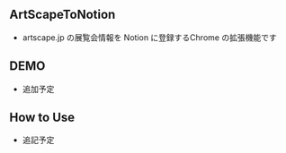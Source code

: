 ## ArtScapeToNotion
- artscape.jp の展覧会情報を Notion に登録するChrome の拡張機能です


## DEMO
- 追加予定

## How to Use
- 追記予定